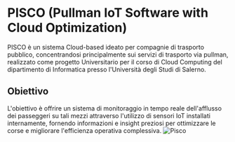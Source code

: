 # PISCO (Pullman IoT Software with Cloud Optimization)
PISCO è un sistema Cloud-based ideato per compagnie di trasporto pubblico, concentrandosi principalmente sui servizi di trasporto via pullman, realizzato come progetto Universitario per il corso di Cloud Computing del dipartimento di Informatica presso l'Università degli Studi di Salerno.
## Obiettivo
L'obiettivo è offrire un sistema di monitoraggio in tempo reale dell'afflusso dei passeggeri su tali mezzi attraverso l'utilizzo di sensori IoT installati internamente, fornendo informazioni e insight preziosi per ottimizzare le corse e migliorare l'efficienza operativa complessiva.
![Pisco](https://github.com/AngeloSantangelo/PISCO/assets/115495018/cec05d8d-54c5-484a-ac46-7ca1f03a4321)
